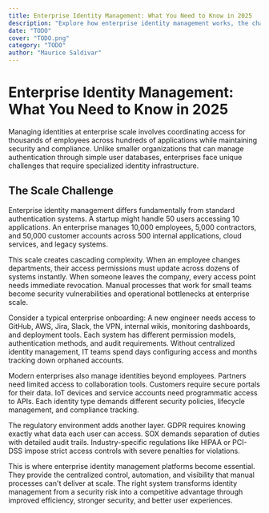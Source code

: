 ```yaml
---
title: Enterprise Identity Management: What You Need to Know in 2025
description: "Explore how enterprise identity management works, the challenges it solves, and what features modern orgs need for secure, scalable access control."
date: "TODO"
cover: "TODO.png"
category: "TODO"
author: "Maurice Saldivar"
---
```


# Enterprise Identity Management: What You Need to Know in 2025

Managing identities at enterprise scale involves coordinating access for thousands of employees across hundreds of applications while maintaining security and compliance. Unlike smaller organizations that can manage authentication through simple user databases, enterprises face unique challenges that require specialized identity infrastructure.

## The Scale Challenge

Enterprise identity management differs fundamentally from standard authentication systems. A startup might handle 50 users accessing 10 applications. An enterprise manages 10,000 employees, 5,000 contractors, and 50,000 customer accounts across 500 internal applications, cloud services, and legacy systems.

This scale creates cascading complexity. When an employee changes departments, their access permissions must update across dozens of systems instantly. When someone leaves the company, every access point needs immediate revocation. Manual processes that work for small teams become security vulnerabilities and operational bottlenecks at enterprise scale.

Consider a typical enterprise onboarding: A new engineer needs access to GitHub, AWS, Jira, Slack, the VPN, internal wikis, monitoring dashboards, and deployment tools. Each system has different permission models, authentication methods, and audit requirements. Without centralized identity management, IT teams spend days configuring access and months tracking down orphaned accounts.

Modern enterprises also manage identities beyond employees. Partners need limited access to collaboration tools. Customers require secure portals for their data. IoT devices and service accounts need programmatic access to APIs. Each identity type demands different security policies, lifecycle management, and compliance tracking.

The regulatory environment adds another layer. GDPR requires knowing exactly what data each user can access. SOX demands separation of duties with detailed audit trails. Industry-specific regulations like HIPAA or PCI-DSS impose strict access controls with severe penalties for violations.

This is where enterprise identity management platforms become essential. They provide the centralized control, automation, and visibility that manual processes can't deliver at scale. The right system transforms identity management from a security risk into a competitive advantage through improved efficiency, stronger security, and better user experiences.